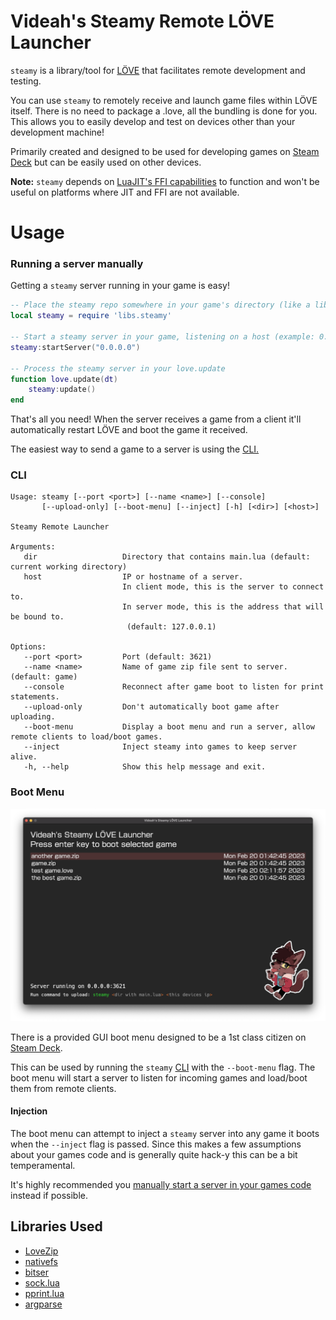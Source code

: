 # Videah's Steamy Remote LÖVE Launcher

`steamy` is a library/tool for [LÖVE](https://love2d.org) that facilitates remote development and testing.

You can use `steamy` to remotely receive and launch game files within LÖVE itself. There is no need to package a .love, all
the bundling is done for you. This allows you to easily develop and test on devices other than your development machine!

Primarily created and designed to be used for developing games on [Steam Deck](https://store.steampowered.com/steamdeck)
but can be easily used on other devices.

**Note:** `steamy` depends on [LuaJIT's FFI capabilities](http://luajit.org/ext_ffi.html) to function and won't be
useful on platforms where JIT and FFI are not available.

# Usage

### Running a server manually
Getting a `steamy` server running in your game is easy!
```lua
-- Place the steamy repo somewhere in your game's directory (like a libs folder) and require it
local steamy = require 'libs.steamy'

-- Start a steamy server in your game, listening on a host (example: 0.0.0.0)
steamy:startServer("0.0.0.0")

-- Process the steamy server in your love.update
function love.update(dt)
    steamy:update()
end
```
That's all you need! When the server receives a game from a client it'll automatically restart LÖVE and boot the game
it received.

The easiest way to send a game to a server is using the [CLI.](#cli)

### CLI
```
Usage: steamy [--port <port>] [--name <name>] [--console]
       [--upload-only] [--boot-menu] [--inject] [-h] [<dir>] [<host>]

Steamy Remote Launcher

Arguments:
   dir                   Directory that contains main.lua (default: current working directory)
   host                  IP or hostname of a server.
                         In client mode, this is the server to connect to.
                         In server mode, this is the address that will be bound to.
                          (default: 127.0.0.1)

Options:
   --port <port>         Port (default: 3621)
   --name <name>         Name of game zip file sent to server. (default: game)
   --console             Reconnect after game boot to listen for print statements.
   --upload-only         Don't automatically boot game after uploading.
   --boot-menu           Display a boot menu and run a server, allow remote clients to load/boot games.
   --inject              Inject steamy into games to keep server alive.
   -h, --help            Show this help message and exit.
```

### Boot Menu

![](assets/screenshot.png)

There is a provided GUI boot menu designed to be a 1st class citizen on [Steam Deck](https://store.steampowered.com/steamdeck).

This can be used by running the `steamy` [CLI](#cli) with the `--boot-menu` flag. The boot menu will start a server to
listen for incoming games and load/boot them from remote clients.

#### Injection
The boot menu can attempt to inject a `steamy` server into any game it boots when the `--inject` flag is passed.
Since this makes a few assumptions about your games code and is generally quite hack-y this can be a bit temperamental.

It's highly recommended you [manually start a server in your games code](#running-a-server-manually) instead if possible.

## Libraries Used
- [LoveZip](https://github.com/Rami-Sabbagh/LoveZip)
- [nativefs](https://codeberg.org/pgimeno/nativefs)
- [bitser](https://github.com/gvx/bitser)
- [sock.lua](https://github.com/camchenry/sock.lua)
- [pprint.lua](https://github.com/jagt/pprint.lua)
- [argparse](https://github.com/mpeterv/argparse)